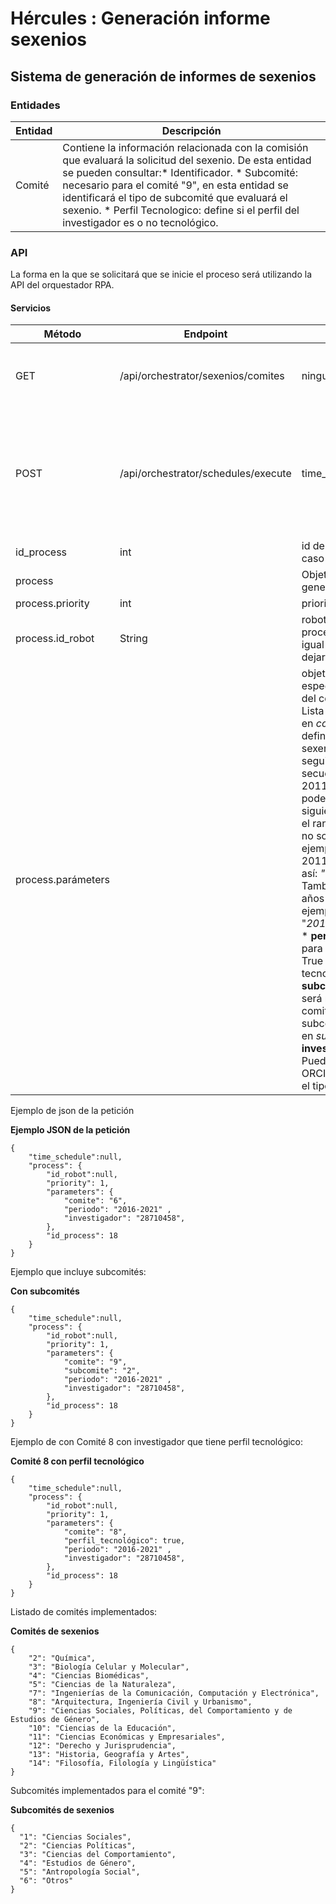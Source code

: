 # Hércules : Generación informe sexenios



## Sistema de generación de informes de sexenios

### Entidades



| Entidad | Descripción |
| --- | --- |
| Comité | Contiene la información relacionada con la comisión que evaluará la solicitud del sexenio. De esta entidad se pueden consultar:* Identificador. * Subcomité: necesario para el comité "9", en esta entidad se identificará el tipo de subcomité que evaluará el sexenio. * Perfil Tecnologico: define si el perfil del investigador es o no tecnológico. |

### API

La forma en la que se solicitará que se inicie el proceso será utilizando la API del orquestador RPA.

#### Servicios



| **Método** | **Endpoint** | **Parámetros** | Tipo | **Descripción** | Respuesta |
| --- | --- | --- | --- | --- | --- |
| GET | /api/orchestrator/sexenios/comites | ninguno | ninguno | retorna un mapa con todos los comités implementados y su id | {    "2": {        "name": "Química"    },    "3": {        "name": "Biología Celular y Molecular"    },    "4": {        "name": "Ciencias Biomédicas"    },    "5": {        "name": "Ciencias de la Naturaleza"    },    "7": {        "name": "Ingenierías de la Comunicación, Computación y Electrónica"    },    "8": {        "name": "Arquitectura, Ingeniería Civil y Urbanismo"    },    "9": {        "name": "Ciencias Sociales, Políticas, del Comportamiento y de Estudios de Género"    },    "10": {        "name": "Ciencias de la Educación"    },    "11": {        "name": "Ciencias Económicas y Empresariales"    },    "14": {        "name": "Filosofía, Filología y Lingüística"    }} |
| POST | /api/orchestrator/schedules/execute | time\_schedule | int | Es para indicar una planificación, por si se quiere hacer periódicamente, en este caso será **null** ya que querremos que sea instantáneo |  |
| id\_process | int | id del proceso a ejecutar, en este caso (sexenios) será 18 |
| process |  | Objeto que tiene los parámetros generales y específicos del proceso |
| process.priority | int | prioridad del proceso, en este caso 1 |
| process.id\_robot | String | robot que queremos que ejecute el proceso, en este caso como nos dará igual que robot lo ejecute, lo dejaremos a **null** |
| process.parámeters |  | objeto que tendrá los parámetros específicos del proceso:* **comite**: id del comité evaluador del sexenio. Lista de comités en *comitesSexenios.json* * **periodo**: define el período de solicitud del sexenio. El formato que se debe de seguir es:  	+ Si el rango de años es secuencial, es decir, 2011,2012,2013,2014, 2015y 2016, podemos agrupar los años de la siguiente manera: *"2011\-2016".* 	+ Si el rango de años contiene años que no son secuenciales, como, por ejemplo, 2011,2012,2014,2015,2016, sería así: *"2011,2012,2014\-2016"*. 	+ También se puede enviar la lista de años separandolos por comas, por ejemplo: "*2011,2012,2013,2014,2015,2016".* * **perfil\_tecnologico**: necesario solo para el comité con identificador "8". True si el investigador tiene un perfil tecnológico o False si no lo tiene. * **subcomite**: id del subcomité, solo será necesario cuando el id del comité "9". Se adjunta lista de subcomités en *subcomitesSexenios.json* * **investigador**: identificador escogido. Puede ser: 	+ PersonaRef 	+ Email 	+ ORCID  Todos estos parámetros tienen el tipo string. |

  


Ejemplo de json de la petición

**Ejemplo JSON de la petición**

```
{
    "time_schedule":null,
    "process": {
        "id_robot":null,
        "priority": 1,
        "parameters": { 
            "comite": "6", 
            "periodo": "2016-2021" ,
            "investigador": "28710458",
        },
        "id_process": 18
    }
}
```

Ejemplo que incluye subcomités:

**Con subcomités**

```
{
    "time_schedule":null,
    "process": {
        "id_robot":null,
        "priority": 1,
        "parameters": { 
            "comite": "9", 
            "subcomite": "2", 
            "periodo": "2016-2021" ,
            "investigador": "28710458",
        },
        "id_process": 18
    }
}
```

  
Ejemplo de con Comité 8 con investigador que tiene perfil tecnológico:  


**Comité 8 con perfil tecnológico**

```
{
    "time_schedule":null,
    "process": {
        "id_robot":null,
        "priority": 1,
        "parameters": { 
            "comite": "8", 
            "perfil_tecnológico": true,
            "periodo": "2016-2021" ,
            "investigador": "28710458",
        },
        "id_process": 18
    }
}
```

Listado de comités implementados:

**Comités de sexenios**

```
{
    "2": "Química",
    "3": "Biología Celular y Molecular",
    "4": "Ciencias Biomédicas",
    "5": "Ciencias de la Naturaleza",
    "7": "Ingenierías de la Comunicación, Computación y Electrónica",
    "8": "Arquitectura, Ingeniería Civil y Urbanismo",
    "9": "Ciencias Sociales, Políticas, del Comportamiento y de Estudios de Género",
    "10": "Ciencias de la Educación",
    "11": "Ciencias Económicas y Empresariales",
    "12": "Derecho y Jurisprudencia",
    "13": "Historia, Geografía y Artes",
    "14": "Filosofía, Filología y Lingüística"
}
```

Subcomités implementados para el comité "9":

**Subcomités de sexenios**

```
{
  "1": "Ciencias Sociales",
  "2": "Ciencias Políticas",
  "3": "Ciencias del Comportamiento",
  "4": "Estudios de Género",
  "5": "Antropología Social",
  "6": "Otros"
}  
```




